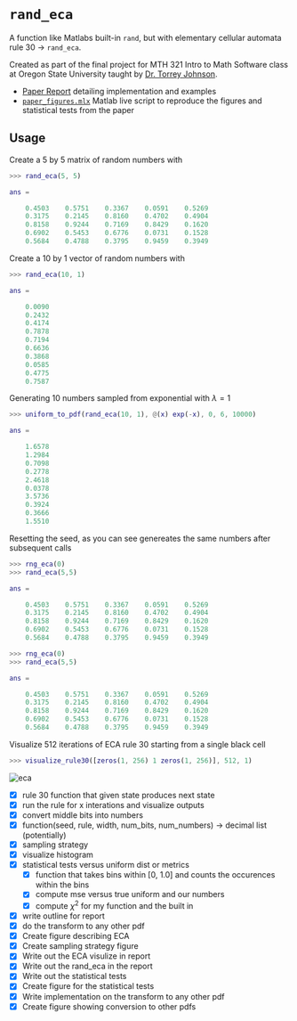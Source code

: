 # `rand_eca`
A function like Matlabs built-in `rand`, but with elementary cellular automata rule 30 -> `rand_eca`. 

Created as part of the final project for MTH 321 Intro to Math Software class at Oregon State University taught by [Dr. Torrey Johnson](https://math.oregonstate.edu/directory/torrey-a-johnson).

- [Paper Report](https://xnought.github.io/files/rand_eca.pdf) detailing implementation and examples
- [`paper_figures.mlx`](./paper_figures.mlx) Matlab live script to reproduce the figures and statistical tests from the paper

## Usage

Create a 5 by 5 matrix of random numbers with

```matlab
>>> rand_eca(5, 5)

ans =

    0.4503    0.5751    0.3367    0.0591    0.5269
    0.3175    0.2145    0.8160    0.4702    0.4904
    0.8158    0.9244    0.7169    0.8429    0.1620
    0.6902    0.5453    0.6776    0.0731    0.1528
    0.5684    0.4788    0.3795    0.9459    0.3949
```

Create a 10 by 1 vector of random numbers with

```matlab
>>> rand_eca(10, 1)

ans =

    0.0090
    0.2432
    0.4174
    0.7878
    0.7194
    0.6636
    0.3868
    0.0585
    0.4775
    0.7587
```

Generating 10 numbers sampled from exponential with $\lambda=1$

```matlab
>>> uniform_to_pdf(rand_eca(10, 1), @(x) exp(-x), 0, 6, 10000)

ans =

    1.6578
    1.2984
    0.7098
    0.2778
    2.4618
    0.0378
    3.5736
    0.3924
    0.3666
    1.5510
```

Resetting the seed, as you can see genereates the same numbers after subsequent calls

```matlab
>>> rng_eca(0)
>>> rand_eca(5,5)

ans =

    0.4503    0.5751    0.3367    0.0591    0.5269
    0.3175    0.2145    0.8160    0.4702    0.4904
    0.8158    0.9244    0.7169    0.8429    0.1620
    0.6902    0.5453    0.6776    0.0731    0.1528
    0.5684    0.4788    0.3795    0.9459    0.3949

>>> rng_eca(0)
>>> rand_eca(5,5)

ans =

    0.4503    0.5751    0.3367    0.0591    0.5269
    0.3175    0.2145    0.8160    0.4702    0.4904
    0.8158    0.9244    0.7169    0.8429    0.1620
    0.6902    0.5453    0.6776    0.0731    0.1528
    0.5684    0.4788    0.3795    0.9459    0.3949
```

Visualize 512 iterations of ECA rule 30 starting from a single black cell

```matlab
>>> visualize_rule30([zeros(1, 256) 1 zeros(1, 256)], 512, 1)
```
![eca](https://github.com/xnought/rand-eca/assets/65095341/3bbbddb2-0402-429f-9561-43b2ff6b31bd)

- [x] rule 30 function that given state produces next state
- [x] run the rule for x interations and visualize outputs
- [x] convert middle bits into numbers
- [x] function(seed, rule, width, num_bits, num_numbers) -> decimal list (potentially)
- [x] sampling strategy
- [x] visualize histogram
- [x] statistical tests versus uniform dist or metrics
	- [x] function that takes bins within [0, 1.0] and counts the occurences within the bins
	- [x] compute mse versus true uniform and our numbers
	- [x] compute $\chi^2$ for my function and the built in
- [x] write outline for report
- [x] do the transform to any other pdf
- [x] Create figure describing ECA
- [x] Create sampling strategy figure
- [x] Write out the ECA visulize in report
- [x] Write out the rand\_eca in the report 
- [x] Write out the statistical tests
- [x] Create figure for the statistical tests
- [x] Write implementation on the transform to any other pdf
- [x] Create figure showing conversion to other pdfs
